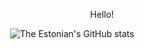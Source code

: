 <p align="center"> Hello!

<p align="left" width="100%">

<img width="20%"> ![The Estonian's GitHub stats](https://github-readme-stats.vercel.app/api?username=the-estonian&show_icons=true&theme=tokyonight)
</p>
